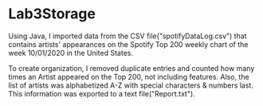 # Lab3Storage
Using Java, I imported data from the CSV file("spotifyDataLog.csv") that contains artists' appearances on the Spotify Top 200 weekly chart of the week 10/01/2020 in the United States.

To create organization, I removed duplicate entries and counted how many times an Artist appeared on the Top 200, not including features. Also, the list of artists was alphabetized A-Z with special characters & numbers last. This information was exported to a text file("Report.txt").
